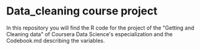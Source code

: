 # Data_cleaning course project

In this repository you will find the R code for the project of the "Getting and Cleaning data" of Coursera Data Science's especialization and the Codebook.md describing the variables.
